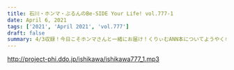 ```yaml
---
title: 石川・ホンマ・ぶるんのBe-SIDE Your Life! vol.777-1
date: April 6, 2021
tags: ['2021', 'April 2021', 'vol.777']
draft: false
summary: 4/3収録！今日こそホンマさんと一緒にお届け！くりぃむANN本についてようやくホンマさんと喋ってます！
---
```


http://project-phi.ddo.jp/ishikawa/ishikawa777_1.mp3
